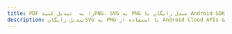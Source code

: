 ---title: PDF را به  تبدیل کنیدPNG، SVG به PNG مبدل رایگان یا Android SDKdescription: تبدیل رایگانSVG به PNG با استفاده از Android Cloud APIs & SDK همچنین اسناد PDF را در Cloud ایجاد، ویرایش و رندر کنید.---
